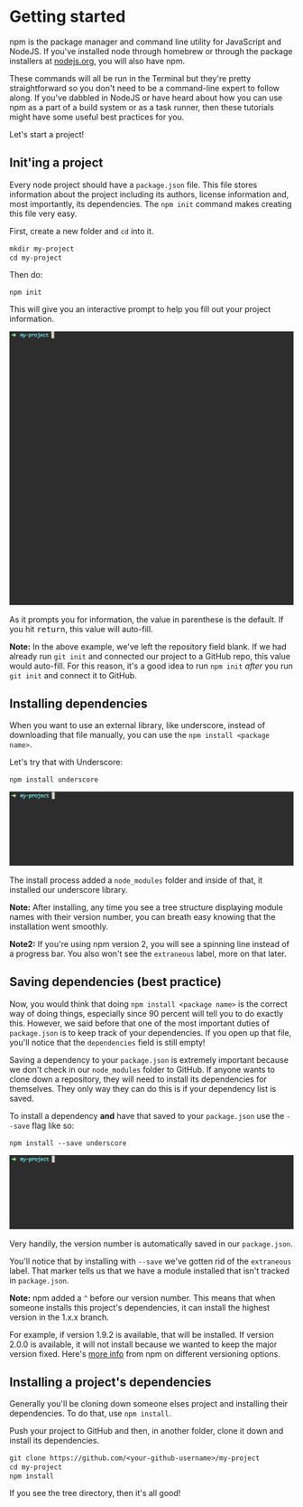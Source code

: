 Getting started
===============

npm is the package manager and command line utility for JavaScript and NodeJS. If you've installed node through homebrew or through the package installers at [nodejs.org](https://nodejs.org), you will also have npm. 

These commands will all be run in the Terminal but they're pretty straightforward so you don't need to be a command-line expert to follow along. If you've dabbled in NodeJS or have heard about how you can use npm as a part of a build system or as a task runner, then these tutorials might have some useful best practices for you.

Let's start a project!

## Init'ing a project

Every node project should have a `package.json` file. This file stores information about the project including its authors, license information and, most importantly, its dependencies. The `npm init` command makes creating this file very easy.

First, create a new folder and `cd` into it. 

```shell
mkdir my-project
cd my-project
```

Then do:

```shell
npm init
```

This will give you an interactive prompt to help you fill out your project information.

![npm init process](../assets/init.gif)

As it prompts you for information, the value in parenthese is the default. If you hit <kbd>return</kbd>, this value will auto-fill.

**Note:** In the above example, we've left the repository field blank. If we had already run `git init` and connected our project to a GitHub repo, this value would auto-fill. For this reason, it's a good idea to run `npm init` *after* you run `git init` and connect it to GitHub.

## Installing dependencies

When you want to use an external library, like underscore, instead of downloading that file manually, you can use the `npm install <package name>`.

Let's try that with Underscore:

```shell
npm install underscore
```

![npm init process](../assets/install.gif)

The install process added a `node_modules` folder and inside of that, it installed our underscore library.

**Note:** After installing, any time you see a tree structure displaying module names with their version number, you can breath easy knowing that the installation went smoothly.

**Note2:** If you're using npm version 2, you will see a spinning line instead of a progress bar. You also won't see the `extraneous` label, more on that later.

## Saving dependencies (best practice)

Now, you would think that doing `npm install <package name>` is the correct way of doing things, especially since 90 percent will tell you to do exactly this. However, we said before that one of the most important duties of `package.json` is to keep track of your dependencies. If you open up that file, you'll notice that the `dependencies` field is still empty!

Saving a dependency to your `package.json` is extremely important because we don't check in our `node_modules` folder to GitHub. If anyone wants to clone down a repository, they will need to install its dependencies for themselves. They only way they can do this is if your dependency list is saved.

To install a dependency **and** have that saved to your `package.json` use the `--save` flag like so:

```shell
npm install --save underscore
```

![npm init process](../assets/install.gif)

Very handily, the version number is automatically saved in our `package.json`.

You'll notice that by installing with `--save` we've gotten rid of the `extraneous` label. That marker tells us that we have a module installed that isn't tracked in `package.json`. 

**Note:** npm added a `^` before our version number. This means that when someone installs this project's dependencies, it can install the highest version in the 1.x.x branch.

For example, if version 1.9.2 is available, that will be installed. If version 2.0.0 is available, it will not install because we wanted to keep the major version fixed. Here's [more info](https://docs.npmjs.com/getting-started/semantic-versioning) from npm on different versioning options.

## Installing a project's dependencies

Generally you'll be cloning down someone elses project and installing their dependencies. To do that, use `npm install`.

Push your project to GitHub and then, in another folder, clone it down and install its dependencies.

```shell
git clone https://github.com/<your-github-username>/my-project
cd my-project
npm install
```
If you see the tree directory, then it's all good!
